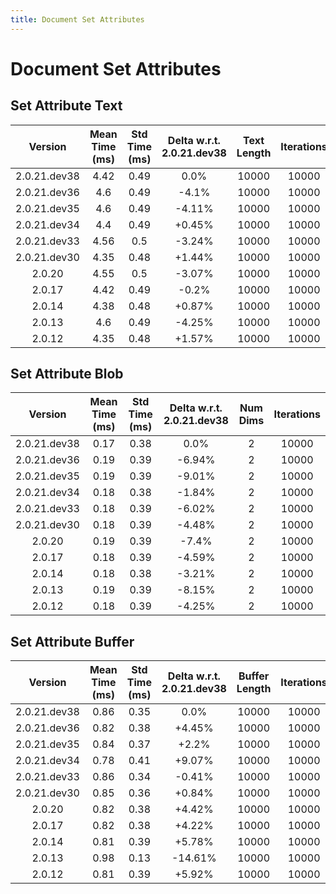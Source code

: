 ```yaml
---
title: Document Set Attributes
---
```

# Document Set Attributes

## Set Attribute Text

| Version | Mean Time (ms) | Std Time (ms) | Delta w.r.t. 2.0.21.dev38 | Text Length | Iterations |
| :---: | :---: | :---: | :---: | :---: | :---: |
| 2.0.21.dev38 | 4.42 | 0.49 | 0.0% | 10000 | 10000 |
| 2.0.21.dev36 | 4.6 | 0.49 | -4.1% | 10000 | 10000 |
| 2.0.21.dev35 | 4.6 | 0.49 | -4.11% | 10000 | 10000 |
| 2.0.21.dev34 | 4.4 | 0.49 | +0.45% | 10000 | 10000 |
| 2.0.21.dev33 | 4.56 | 0.5 | -3.24% | 10000 | 10000 |
| 2.0.21.dev30 | 4.35 | 0.48 | +1.44% | 10000 | 10000 |
| 2.0.20 | 4.55 | 0.5 | -3.07% | 10000 | 10000 |
| 2.0.17 | 4.42 | 0.49 | -0.2% | 10000 | 10000 |
| 2.0.14 | 4.38 | 0.48 | +0.87% | 10000 | 10000 |
| 2.0.13 | 4.6 | 0.49 | -4.25% | 10000 | 10000 |
| 2.0.12 | 4.35 | 0.48 | +1.57% | 10000 | 10000 |
## Set Attribute Blob

| Version | Mean Time (ms) | Std Time (ms) | Delta w.r.t. 2.0.21.dev38 | Num Dims | Iterations |
| :---: | :---: | :---: | :---: | :---: | :---: |
| 2.0.21.dev38 | 0.17 | 0.38 | 0.0% | 2 | 10000 |
| 2.0.21.dev36 | 0.19 | 0.39 | -6.94% | 2 | 10000 |
| 2.0.21.dev35 | 0.19 | 0.39 | -9.01% | 2 | 10000 |
| 2.0.21.dev34 | 0.18 | 0.38 | -1.84% | 2 | 10000 |
| 2.0.21.dev33 | 0.18 | 0.39 | -6.02% | 2 | 10000 |
| 2.0.21.dev30 | 0.18 | 0.39 | -4.48% | 2 | 10000 |
| 2.0.20 | 0.19 | 0.39 | -7.4% | 2 | 10000 |
| 2.0.17 | 0.18 | 0.39 | -4.59% | 2 | 10000 |
| 2.0.14 | 0.18 | 0.38 | -3.21% | 2 | 10000 |
| 2.0.13 | 0.19 | 0.39 | -8.15% | 2 | 10000 |
| 2.0.12 | 0.18 | 0.39 | -4.25% | 2 | 10000 |
## Set Attribute Buffer

| Version | Mean Time (ms) | Std Time (ms) | Delta w.r.t. 2.0.21.dev38 | Buffer Length | Iterations |
| :---: | :---: | :---: | :---: | :---: | :---: |
| 2.0.21.dev38 | 0.86 | 0.35 | 0.0% | 10000 | 10000 |
| 2.0.21.dev36 | 0.82 | 0.38 | +4.45% | 10000 | 10000 |
| 2.0.21.dev35 | 0.84 | 0.37 | +2.2% | 10000 | 10000 |
| 2.0.21.dev34 | 0.78 | 0.41 | +9.07% | 10000 | 10000 |
| 2.0.21.dev33 | 0.86 | 0.34 | -0.41% | 10000 | 10000 |
| 2.0.21.dev30 | 0.85 | 0.36 | +0.84% | 10000 | 10000 |
| 2.0.20 | 0.82 | 0.38 | +4.42% | 10000 | 10000 |
| 2.0.17 | 0.82 | 0.38 | +4.22% | 10000 | 10000 |
| 2.0.14 | 0.81 | 0.39 | +5.78% | 10000 | 10000 |
| 2.0.13 | 0.98 | 0.13 | -14.61% | 10000 | 10000 |
| 2.0.12 | 0.81 | 0.39 | +5.92% | 10000 | 10000 |
